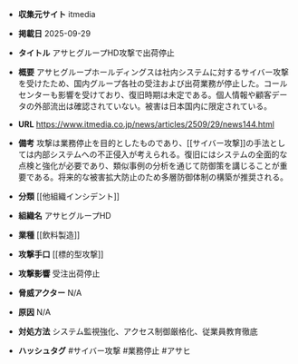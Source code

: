 - **収集元サイト**
itmedia

- **掲載日**
2025-09-29

- **タイトル**
アサヒグループHD攻撃で出荷停止

- **概要**
アサヒグループホールディングスは社内システムに対するサイバー攻撃を受けたため、国内グループ各社の受注および出荷業務が停止した。コールセンターも影響を受けており、復旧時期は未定である。個人情報や顧客データの外部流出は確認されていない。被害は日本国内に限定されている。

- **URL**
https://www.itmedia.co.jp/news/articles/2509/29/news144.html

- **備考**
攻撃は業務停止を目的としたものであり、[[サイバー攻撃]]の手法としては内部システムへの不正侵入が考えられる。復旧にはシステムの全面的な点検と強化が必要であり、類似事例の分析を通じて防御策を講じることが重要である。将来的な被害拡大防止のため多層防御体制の構築が推奨される。

- **分類**
[[他組織インシデント]]

- **組織名**
アサヒグループHD

- **業種**
[[飲料製造]]

- **攻撃手口**
[[標的型攻撃]]

- **攻撃影響**
受注出荷停止

- **脅威アクター**
N/A

- **原因**
N/A

- **対処方法**
システム監視強化、アクセス制御厳格化、従業員教育徹底

- **ハッシュタグ**
#サイバー攻撃 #業務停止 #アサヒ
